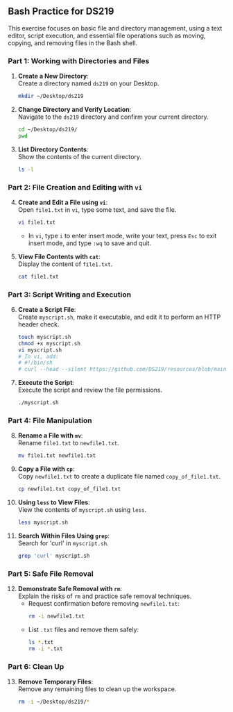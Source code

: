 ## Bash Practice for DS219

This exercise focuses on basic file and directory management, using a text editor, script execution, and essential file operations such as moving, copying, and removing files in the Bash shell.

### Part 1: Working with Directories and Files

1. **Create a New Directory**:  
   Create a directory named `ds219` on your Desktop.
   ```bash
   mkdir ~/Desktop/ds219
   ```

2. **Change Directory and Verify Location**:  
   Navigate to the `ds219` directory and confirm your current directory.
   ```bash
   cd ~/Desktop/ds219/
   pwd
   ```

3. **List Directory Contents**:  
   Show the contents of the current directory.
   ```bash
   ls -l
   ```

### Part 2: File Creation and Editing with `vi`

4. **Create and Edit a File using `vi`**:  
   Open `file1.txt` in `vi`, type some text, and save the file.
   ```bash
   vi file1.txt
   ```
   - In `vi`, type `i` to enter insert mode, write your text, press `Esc` to exit insert mode, and type `:wq` to save and quit.

5. **View File Contents with `cat`**:  
   Display the content of `file1.txt`.
   ```bash
   cat file1.txt
   ```

### Part 3: Script Writing and Execution

6. **Create a Script File**:  
   Create `myscript.sh`, make it executable, and edit it to perform an HTTP header check.
   ```bash
   touch myscript.sh
   chmod +x myscript.sh
   vi myscript.sh
   # In vi, add:
   # #!/bin/sh
   # curl --head --silent https://github.com/DS219/resources/blob/main/LICENSE
   ```

7. **Execute the Script**:  
   Execute the script and review the file permissions.
   ```bash
   ./myscript.sh
   ```

### Part 4: File Manipulation

8. **Rename a File with `mv`**:  
   Rename `file1.txt` to `newfile1.txt`.
   ```bash
   mv file1.txt newfile1.txt
   ```

9. **Copy a File with `cp`**:  
   Copy `newfile1.txt` to create a duplicate file named `copy_of_file1.txt`.
   ```bash
   cp newfile1.txt copy_of_file1.txt
   ```

10. **Using `less` to View Files**:  
    View the contents of `myscript.sh` using `less`.
    ```bash
    less myscript.sh
    ```

11. **Search Within Files Using `grep`**:  
    Search for 'curl' in `myscript.sh`.
    ```bash
    grep 'curl' myscript.sh
    ```

### Part 5: Safe File Removal

12. **Demonstrate Safe Removal with `rm`**:  
    Explain the risks of `rm` and practice safe removal techniques.
    - Request confirmation before removing `newfile1.txt`:
      ```bash
      rm -i newfile1.txt
      ```
    - List `.txt` files and remove them safely:
      ```bash
      ls *.txt
      rm -i *.txt
      ```

### Part 6: Clean Up

13. **Remove Temporary Files**:  
    Remove any remaining files to clean up the workspace.
    ```bash
    rm -i ~/Desktop/ds219/*
    ```
